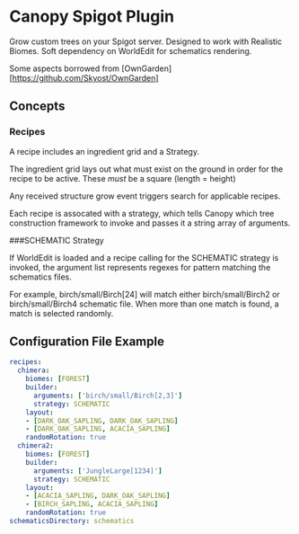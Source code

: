 # Canopy Spigot Plugin

Grow custom trees on your Spigot server. Designed to work with Realistic Biomes. Soft dependency on WorldEdit for schematics rendering.
 
Some aspects borrowed from [OwnGarden][https://github.com/Skyost/OwnGarden]

## Concepts
### Recipes
A recipe includes an ingredient grid and a Strategy. 

The ingredient grid lays out what must exist on the ground in order for the recipe to be active. These *must* be a square (length = height) 

Any received structure grow event triggers search for applicable recipes.

Each recipe is assocated with a strategy, which tells Canopy which tree construction framework to invoke and passes it a string array of arguments.

###SCHEMATIC Strategy

If WorldEdit is loaded and a recipe calling for the SCHEMATIC strategy is invoked, the argument list represents regexes for pattern matching the schematics files.  

For example, birch/small/Birch[24] will match either birch/small/Birch2 or birch/small/Birch4 schematic file. When more than one match is found, a match is selected randomly.


## Configuration File Example
```yaml
recipes:
  chimera:
    biomes: [FOREST]
    builder:
      arguments: ['birch/small/Birch[2,3]']
      strategy: SCHEMATIC
    layout:
    - [DARK_OAK_SAPLING, DARK_OAK_SAPLING]
    - [DARK_OAK_SAPLING, ACACIA_SAPLING]
    randomRotation: true
  chimera2:
    biomes: [FOREST]
    builder:
      arguments: ['JungleLarge[1234]']
      strategy: SCHEMATIC
    layout:
    - [ACACIA_SAPLING, DARK_OAK_SAPLING]
    - [BIRCH_SAPLING, ACACIA_SAPLING]
    randomRotation: true
schematicsDirectory: schematics
```
